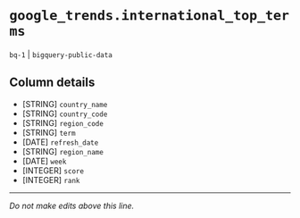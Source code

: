 # `google_trends.international_top_terms`
`bq-1` | `bigquery-public-data`

## Column details
* [STRING]    `country_name`
* [STRING]    `country_code`
* [STRING]    `region_code`
* [STRING]    `term`
* [DATE]      `refresh_date`
* [STRING]    `region_name`
* [DATE]      `week`
* [INTEGER]   `score`
* [INTEGER]   `rank`

-------------------------------------------------------------------------------
*Do not make edits above this line.*
